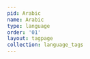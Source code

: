 ```yaml
---
pid: Arabic
name: Arabic
type: language
order: '01'
layout: tagpage
collection: language_tags
---
```

